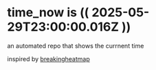 # time_now is (( 2025-05-29T23:00:00.016Z ))

an automated repo that shows the currnent time

inspired by [breakingheatmap](https://github.com/breakingheatmap/breakingheatmap)